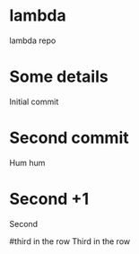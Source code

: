 # lambda
lambda repo

# Some details
Initial commit

# Second commit
Hum hum

# Second +1
Second

#third in the row
Third in the row
